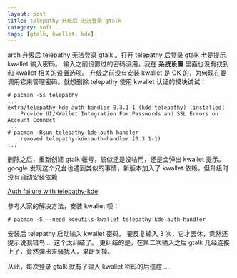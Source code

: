 ```yaml
---
layout: post
title: telepathy 升级后 无法登录 gtalk
category: soft
tags: [gtalk, kwallet, kde]
---
```


arch 升级后 telepathy 无法登录 gtalk 。打开 telepathy 后登录 gtalk 老是提示 kwallet 输入密码。
输入之前设置过的密码没用，我在 **系统设置** 里面也没有找到和 kwallet 相关的设置选项。
升级之前没有安装 kwallet 是 OK 的，为何现在要调用它来管理密码。就想删除 telepathy 使用 kwallet 认证的模块试试：

    # pacman -Ss telepathy
    ...
    extra/telepathy-kde-auth-handler 0.3.1-1 (kde-telepathy) [installed]
        Provide UI/KWallet Integration For Passwords and SSL Errors on Account Connect
    ...
    # pacman -Rsun telepathy-kde-auth-handler
        removed telepathy-kde-auth-handler (0.3.1-1)
    ...

删除之后，重新创建 gtalk 帐号，貌似还是没啥用，还是会弹出 kwallet 提示。
google 发现这个兄台也遇到类似的事情，新版本加入了 kwallet 依赖，但升级时没有自动安装依赖

[Auth failure with telepathy-kde](http://forum.kde.org/viewtopic.php?f=18&t=101712#p220764)

参考人家的解决方法，安装 kwallet 呗：

    # pacman -S --need kdeutils-kwallet telepathy-kde-auth-handler

安装后 telepathy 启动输入 kwallet 密码。
要反复输入 3 次，它才罢休，竟然还提示说我错鸟 ... 这个太纠结了。
更纠结的是，在第二次输入之后 gtalk 几经连接上了，竟然弹出来骚扰人，果断关掉。

从此，每次登录 gtalk 就有了输入 kwallet 密码的后遗症 ...



